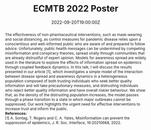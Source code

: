 ---
title: ECMTB 2022 Poster

event: 12th European Conference on Mathematical and Theoretical Biology
event_url: https://ecmtb2022.org/

location: University of Heidelberg
address:
  street: Grabengasse 1, 69117
  city: Heidelberg, Germany

summary: Poster presented at the 12th ECMTB Conference (2022).
abstract: 'The effectiveness of non-pharmaceutical interventions, such as mask-wearing and social
distancing, as control measures for pandemic disease relies upon a conscientious and
well-informed public who are aware of and prepared to follow advice. Unfortunately, public
health messages can be undermined by competing misinformation and conspiracy theories,
spread virally through communities that are already distrustful of expert opinion. Models
for awareness spread are widely used in the literature to explore the effects of information
spread on epidemics through coupled feedback dynamics. In this talk, I will discuss the
results presented in our article [1], which investigates a simple model of the interaction
between disease spread and awareness dynamics in a heterogeneous population composed
of both trusting individuals who seek better quality information and will take precautionary
measures, and distrusting individuals who reject better quality information and have overall
riskier behaviour. We show that, as the density of the distrusting population increases,
the model passes through a phase transition to a state in which major outbreaks cannot
be suppressed. Our work highlights the urgent need for effective interventions to increase
trust and inform the public.

#### **References:**

[1] A. Sontag, T. Rogers and C. A. Yates, Misinformation can prevent the suppression of
epidemics, J. R. Soc. Interface, 19:20210668, 2022.'

# Talk start and end times.
#   End time can optionally be hidden by prefixing the line with `#`.
date: '2022-09-20T19:00:00Z'
date_end: '2022-09-20T21:00:00Z'
all_day: false

# Schedule page publish date (NOT talk date).
publishDate: '2017-01-01T00:00:00Z'

authors: [admin, Tim Rogers and Kit Yates]
tags: [Conference, ECMTB 2022, Poster]

# Is this a featured talk? (true/false)
featured: false

image:
  caption: ''
  focal_point: Right

url_code: ''
url_pdf: 'example.pdf'
url_slides: ''
url_video: ''
---
